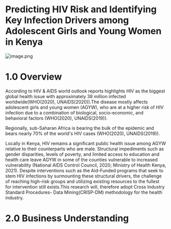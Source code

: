 # Predicting HIV Risk and Identifying Key Infection Drivers among Adolescent Girls and Young Women in Kenya

![image.png](attachment:image.png)


# 1.0 Overview

According to HIV & AIDS world outlook reports highlights HIV as the biggest global health issue with approximately 38 million infected worldwide(WHO(2020), UNAIDS(2020)).The disease mostly affects adolescent girls and young women (AGYW), who are at a higher risk of HIV infection due to a combination of biological, socio-economic, and behavioral factors (WHO(2020), UNAIDS(2019)).

Regionally, sub-Saharan Africa is bearing the bulk of the epidemic and bears nearly 70% of the world's HIV cases (WHO(2020), UNAIDS(2019)).

Locally in Kenya, HIV remains a significant public health issue among AGYW relative to their counterparts who are male. Structural impediments such as gender disparities, levels of poverty, and limited access to education and health care leave AGYW in some of the counties vulnerable to increased vulnerability (National AIDS Control Council, 2020; Ministry of Health Kenya, 2021). Despite interventions such as the Aid-Funded programs that seek to stem HIV infections by surmounting these structural drivers, the challenge of reaching high-risk groups and utilizing existing resources to the fullest for intervention still exists.This research will, therefore adopt Cross Industry Standard Procedures- Data Mining(CRISP-DM) methodology for the health industry.

# 2.0 Business Understanding

